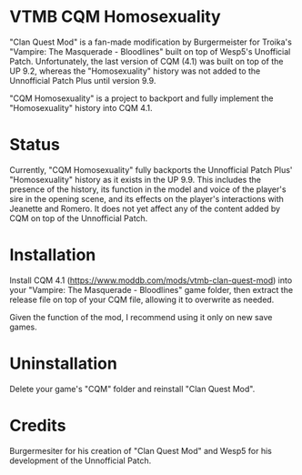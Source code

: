 # VTMB CQM Homosexuality
"Clan Quest Mod" is a fan-made modification by Burgermeister for Troika's "Vampire: The Masquerade - Bloodlines" built on top of Wesp5's Unofficial Patch. Unfortunately, the last version of CQM (4.1) was built on top of the UP 9.2, whereas the "Homosexuality" history was not added to the Unnofficial Patch Plus until version 9.9.

"CQM Homosexuality" is a project to backport and fully implement the "Homosexuality" history into CQM 4.1.

# Status
Currently, "CQM Homosexuality" fully backports the Unnofficial Patch Plus' "Homosexuality" history as it exists in the UP 9.9. This includes the presence of the history, its function in the model and voice of the player's sire in the opening scene, and its effects on the player's interactions with Jeanette and Romero. It does not yet affect any of the content added by CQM on top of the Unnofficial Patch.

# Installation
Install CQM 4.1 (https://www.moddb.com/mods/vtmb-clan-quest-mod) into your "Vampire: The Masquerade - Bloodlines" game folder, then extract the release file on top of your CQM file, allowing it to overwrite as needed.

Given the function of the mod, I recommend using it only on new save games.

# Uninstallation
Delete your game's "CQM" folder and reinstall "Clan Quest Mod".

# Credits
Burgermesiter for his creation of "Clan Quest Mod" and Wesp5 for his development of the Unnofficial Patch.
